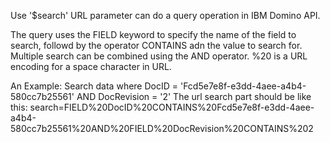 Use '$search' URL parameter can do a query operation in IBM Domino API.

The query uses the FIELD keyword to specify the name of the field to search, followd by the operator CONTAINS adn the value to search for. Multiple search can be combined using the AND operator.
%20 is a URL encoding for a space character in URL.

An Example:
Search data where DocID = 'Fcd5e7e8f-e3dd-4aee-a4b4-580cc7b25561' AND DocRevision = '2'
The url search part should be like this:
search=FIELD%20DocID%20CONTAINS%20Fcd5e7e8f-e3dd-4aee-a4b4-580cc7b25561%20AND%20FIELD%20DocRevision%20CONTAINS%202
